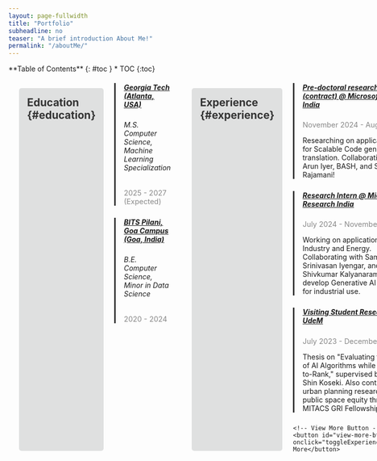 ```yaml
---
layout: page-fullwidth
title: "Portfolio"
subheadline: no
teaser: "A brief introduction About Me!"
permalink: "/aboutMe/"
---
```

<div class="row">
<div class="medium-4 medium-push-8 columns" markdown="1">
<div class="panel radius" markdown="1">
**Table of Contents**
{: #toc }
*  TOC
{:toc}
</div>
</div><!-- /.medium-4.columns -->



<div class="medium-8 medium-pull-4 columns" markdown="1">

___

## Education {#education}

<div class="timeline">
    <div class="timeline-item">
        <h5><u>Georgia Tech (Atlanta, USA)</u></h5>
        <h6>M.S. Computer Science, Machine Learning Specialization</h6>
        <p class="date">2025 - 2027 (Expected)</p>
    </div>
    <div class="timeline-item">
        <h5><u>BITS Pilani, Goa Campus (Goa, India)</u></h5>
        <h6>B.E. Computer Science, Minor in Data Science</h6>
        <p class="date">2020 - 2024</p>
    </div>
    <!-- <div class="timeline-item">
        <h5><u>Late P.B. Jog Junior College of Science and Commerce (Maharashtra, India)</u></h5>
        <h6>Maharashtra State Board of Higher Secondary Education (HSC)</h6>
        <p class="date">2019 - 2020</p>
    </div> -->
    <!-- Additional education here -->
</div>

---
## Experience {#experience}

<div class="timeline">
    <div class="timeline-item">
        <h5><u>Pre-doctoral researcher (contract) @ Microsoft Research India</u></h5>
        <p class="date">November 2024 - August 2025</p>
        <p>Researching on applications of AI for Scalable Code generation and translation. Collaborating with Arun Iyer, BASH, and Sriram Rajamani!</p>
    </div>
    <div class="timeline-item">
        <h5><u>Research Intern @ Microsoft Research India</u></h5>
        <p class="date">July 2024 - November 2024</p>
        <p>Working on applications of AI in Industry and Energy. Collaborating with Sameer Segal, Srinivasan Iyengar, and Shivkumar Kalyanaraman to develop Generative AI solutions for industrial use.</p>
    </div>
    <div class="timeline-item">
        <h5><u>Visiting Student Researcher @ UdeM</u></h5>
        <p class="date">July 2023 - December 2023</p>
        <p>Thesis on "Evaluating the Equity of AI Algorithms while Learning-to-Rank," supervised by Prof. Shin Koseki. Also contributed to urban planning research on public space equity through the MITACS GRI Fellowship.</p>
    </div>
    <!-- Additional Experiences (Initially Hidden) -->
    <div id="more-experiences" style="display: none;">
        <div class="timeline-item">
            <h5><u>Software Development Intern @ Atlassian</u></h5>
            <p class="date">June 2023 - July 2023</p>
            <p>Developed a Knowledge Base Assistance prototype, leveraging Generative AI to improve resolution time for self-service tickets by ~35%, enhancing support for the Atlassian Suite.</p>
        </div>
        <div class="timeline-item">
            <h5><u>Research Intern @ AIISC:</u></h5>
            <p class="date">September 2022 - March 2023</p>
            <p>Worked on creating a novel analogical reasoning benchmark for evaluating analogical reasoning capabilities of LLMs inspired from cognitive science. Also contributed to a project in Physics Inspired Neural Networks to find flaws and improve performance of LLMs, influenced by the impossible triangle of the Pre-trained LLMs.</p>
        </div>
        <div class="timeline-item">
            <h5><u>Summer Research Intern @ CSIR-CEERI Pilani:</u></h5>
            <p class="date">May 2022 - July 2022</p>
            <p>Worked on Image Inpainting Using Partial Convolutional U-Nets for Ancient Image Restoration. I used different types of GANs and UNets to restore Ancient Indian Mural Images for virtual culture preservation.</p>
        </div>
     </div>

    <!-- View More Button -->
    <button id="view-more-btn" onclick="toggleExperiences()">View More</button>
</div>

---

## Projects and Publications {#projects}

To view my detailed projects, visit the [Projects Page](/projects/).
To view my publications, visit the [Publications Page](/publications/)

---

## Teaching Experience {#TExp}

<ul class="teaching-experience">
    <li>
        <h6>CS F425 - Deep Learning</h6>
        <p class="date">January 2024 - May 2024</p>
    </li>
    <li>
        <h6>CS F211 - Data Structures and Algorithms</h6>
        <p class="date">January 2023 - May 2023</p>
    </li>
    <li>
        <h6>CS F214 - Logic in Computer Science</h6>
        <p class="date">July 2022 - December 2022</p>
    </li>
</ul>

---

## Technological Proficiency {#TProf}

<ul>
    <li>
        <emp><b> Programming Languages: </b></emp> Python | C/C++ | Java | SQL | C#
    </li>
    <li>
        <emp><b> Python Modules: </b></emp> TensorFlow | Keras | PyTorch | PyTorch Lightning | Scikit-learn | Numpy | Matplotlib | BeautifulSoup | PIL-Image | OpenCV
    </li>
    <li>
        <emp><b> Software: </b></emp> MATLAB
    </li>
    <li>
        <emp><b> Operating Systems: </b></emp> Windows | Linux (Ubuntu) | MacOS (Unix)
    </li>
</ul>

---

## Positions of Responsibility {#PORs}

<ul class="timeline">
    <div class="timeline-item">
        <h5><u>Treasurer and Publicity & Design Head @ Nirmaan Goa Chapter</u></h5>
        <p class="date">March 2022 - April 2023</p>
    </div>
</ul>

---

## Volunteer Experience {#VExp}

<ul class="timeline">
    <div class="timeline-item">
        <h5><u>Academic Mentor @ BITS Goa</u></h5>
        <p class="date">December 2021 - May 2022</p>
        <p>Mentored juniors through the <i>Academic Assistance Program 2021-2022</i> for Engineering Graphics.</p>
    </div>
    <div class="timeline-item">
        <h5><u>NGO Tutor @ Nirmaan Goa Chapter</u></h5>
        <p class="date">November 2020 - April 2022</p>
        <p>Tutored and mentored 5<sup>th</sup> standard students from urban slums near the university campus.</p>
    </div>
</ul>

---

## Awards {#awards}

<ul class="awards-list">
    <li>
        <p class="date">July 2023</p>
        <p>MITACS Globalink Research Fellowship - Selected among the top 10% of applicants for a fully funded Canadian research internship.</p>
    </li>
    <!-- Additional awards here -->
</ul>

---

## Relevant Electives Completed {#subjects}

<div class="grid-layout">
    <div class="column">
        <p class="grad_elective">Machine Learning Theory (CS 7545)</p>
        <p class="grad_elective">Machine Learning with Graphs (CSE 8803)</p>
        <p class="elective">Machine Learning (BITS F464)</p>
        <p class="elective">Deep Learning (CS F425)</p>
        <p class="elective">Reinforcement Learning (CS F317)</p>
        <p class="elective">Foundations of Data Science (CS F320)</p>
        <p class="elective">Applied Statistical Methods (MATH F432)</p>
        <p class="elective">Operating Systems (CS F372)</p>
        <p class="elective">Theory of Computation (CS F351)</p>
        <p class="elective">Computer Networks (CS F303)</p>
        <p class="elective">Logic in Computer Science (CS F214)</p>
        <p class="elective">Compiler Construction (CS F363)</p>
    </div>
    <div class="column">
        <p class="grad_elective">Computational Data Analysis (CSE 6740)</p>
        <p class="elective">Computer Architecture (CS F342)</p>
        <p class="elective">Design and Analysis of Algorithms (CS F364)</p>
        <p class="elective">Principles of Programming Languages (CS F301)</p>
        <p class="elective">Data Structures & Algorithms (CS F211)</p>
        <p class="elective">Database Systems (CS F212)</p>
        <p class="elective">Object Oriented Programming (CS F213)</p>
        <p class="elective">Discrete Structures for Computer Science (CS F222)</p>
        <p class="elective">Microprocessors and Interfacing (CS F241)</p>
        <p class="elective">Digital Design (CS F215)</p>
    </div>
</div>

---

## Certifications {#certi}

<ul class="certifications">
    <li>
        <h5><u>Building Transformer-Based NLP Applications</u></h5>
        <h6>Nvidia Deep Learning Institute</h6>
        <p>Learned about ONNX and TensorRT for optimized GPU training using a BERT-based model for various NLP tasks.</p>
    </li>
</ul>

---

<style>
    h2 {
        padding: 1rem;
        background-color: #dfe0e0;
        border-radius: 5px;
        font-weight: bold;
        color: #333;
    }

    .timeline-item, .awards-list li, .teaching-experience li {
        margin-bottom: 1.5rem;
        border-left: 3px solid #333;
        padding-left: 1rem;
        list-style-type: none;
    }

    .timeline-item h5, {
        font-size: 1.2rem;
        color: #0077b6;
    }

    .date {
        color: #888;
        font-size: 0.9rem;
        margin-bottom: 0.5rem;
    }

    .grid-layout {
        display: grid;
        grid-template-columns: 1fr 1fr;
        column-gap: 2rem;
    }

    .column {
        padding: 0.5rem;
        line-height: 1.2;
    }
    
    .elective {
        display: inline-block;
        background-color: #f0f4f8; /* Light background color for contrast */
        padding: 8px 12px;
        margin: 4px 0;
        border-left: 4px solid #0077b6; /* Accent border for emphasis */
        border-radius: 6px; /* Smooth, rounded corners */
        font-size: 1rem;
        color: #333; /* Darker text for readability */
        font-weight: 500; /* Slightly bold to make text stand out */
        box-shadow: 0px 2px 6px rgba(0, 0, 0, 0.1); /* Soft shadow for depth */
        width: 250px; /* Fixed width for all electives */
        transition: all 0.2s ease-in-out; /* Smooth transition for hover effect */
    }

    /* Hover effect for .elective */
    .elective:hover {
        background-color: #e1ecf4; /* Slightly darker shade on hover */
        border-left-color: #005f87; /* Darker accent on hover */
        transform: translateY(-3px); /* Subtle lift effect */
    }

    /* Media Query for Small Displays */
    @media (max-width: 600px) {
        .elective {
            width: 100%; /* Make each elective take full width on small screens */
        }
    }

    .grad_elective {
        display: inline-block;
        background-color: #f0f4f8; /* Light background color for contrast */
        padding: 8px 12px;
        margin: 4px 0;
        border-left: 4px solid #b66a00ff; /* Accent border for emphasis */
        border-radius: 6px; /* Smooth, rounded corners */
        font-size: 1rem;
        color: #333; /* Darker text for readability */
        font-weight: 500; /* Slightly bold to make text stand out */
        box-shadow: 0px 2px 6px rgba(0, 0, 0, 0.1); /* Soft shadow for depth */
        width: 250px; /* Fixed width for all electives */
        transition: all 0.2s ease-in-out; /* Smooth transition for hover effect */
    }

    /* Hover effect for .elective */
    .grad_elective:hover {
        background-color: #e1ecf4; /* Slightly darker shade on hover */
        border-left-color: #874a00ff; /* Darker accent on hover */
        transform: translateY(-3px); /* Subtle lift effect */
    }

    /* Media Query for Small Displays */
    @media (max-width: 600px) {
        .grad_elective {
            width: 100%; /* Make each elective take full width on small screens */
        }
    }
</style>


<script>
    function toggleExperiences() {
        const moreExperiences = document.getElementById('more-experiences');
        const button = document.getElementById('view-more-btn');
        if (moreExperiences.style.display === 'none') {
            moreExperiences.style.display = 'block';
            button.textContent = 'View Less';
        } else {
            moreExperiences.style.display = 'none';
            button.textContent = 'View More';
        }
    }
</script>